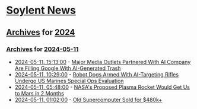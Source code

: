 # [Soylent News](../../../README.md)

## [Archives](../../index.md) for [2024](../index.md)

### [Archives](../../index.md) for [2024-05-11](index.md)

* [2024-05-11, 15:13:00](https://soylentnews.org/article.pl?sid=24/05/11/0113245&from=rss) - [Major Media Outlets Partnered With AI Company Are Filling Google With AI-Generated Trash](https://soylentnews.org/article.pl?sid=24/05/11/0113245&from=rss)
* [2024-05-11, 10:29:00](https://soylentnews.org/article.pl?sid=24/05/10/1751211&from=rss) - [Robot Dogs Armed With AI-Targeting Rifles Undergo US Marines Special Ops Evaluation](https://soylentnews.org/article.pl?sid=24/05/10/1751211&from=rss)
* [2024-05-11, 05:48:00](https://soylentnews.org/article.pl?sid=24/05/10/1740200&from=rss) - [NASA's Proposed Plasma Rocket Would Get Us to Mars in 2 Months](https://soylentnews.org/article.pl?sid=24/05/10/1740200&from=rss)
* [2024-05-11, 01:02:00](https://soylentnews.org/article.pl?sid=24/05/10/1735220&from=rss) - [Old Supercomputer Sold for $480k+](https://soylentnews.org/article.pl?sid=24/05/10/1735220&from=rss)
